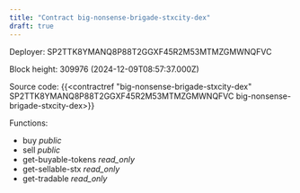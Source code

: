 ```yaml
---
title: "Contract big-nonsense-brigade-stxcity-dex"
draft: true
---
```

Deployer: SP2TTK8YMANQ8P88T2GGXF45R2M53MTMZGMWNQFVC


 



Block height: 309976 (2024-12-09T08:57:37.000Z)

Source code: {{<contractref "big-nonsense-brigade-stxcity-dex" SP2TTK8YMANQ8P88T2GGXF45R2M53MTMZGMWNQFVC big-nonsense-brigade-stxcity-dex>}}

Functions:

* buy _public_
* sell _public_
* get-buyable-tokens _read_only_
* get-sellable-stx _read_only_
* get-tradable _read_only_
